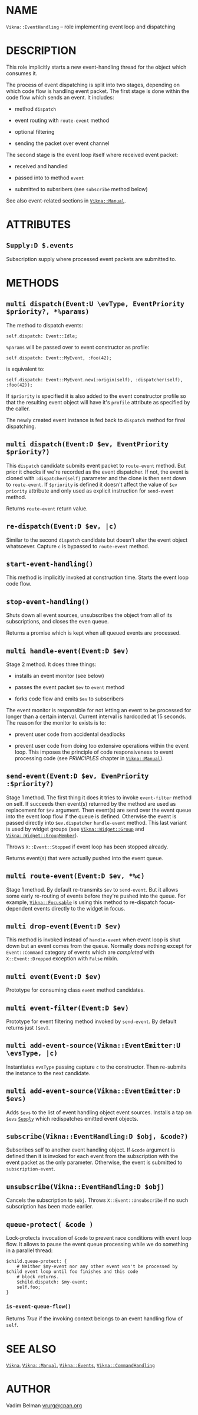 NAME
====



`Vikna::EventHandling` – role implementing event loop and dispatching

DESCRIPTION
===========



This role implicitly starts a new event-handling thread for the object which consumes it.

The process of event dispatching is split into two stages, depending on which code flow is handling event packet. The first stage is done within the code flow which sends an event. It includes:

  * method `dispatch`

  * event routing with `route-event` method

  * optional filtering

  * sending the packet over event channel

The second stage is the event loop itself where received event packet:

  * received and handled

  * passed into to method `event`

  * submitted to subsribers (see `subscribe` method below)

See also event-related sections in [`Vikna::Manual`](https://github.com/vrurg/raku-Vikna/blob/v0.0.2/docs/md/Vikna/Manual.md).

ATTRIBUTES
==========



`Supply:D $.events`
-------------------

Subscription supply where processed event packets are submitted to.

METHODS
=======



`multi dispatch(Event:U \evType, EventPriority $priority?, *%params)`
---------------------------------------------------------------------

The method to dispatch events:

    self.dispatch: Event::Idle;

`%params` will be passed over to event constructor as profile:

    self.dispatch: Event::MyEvent, :foo(42);

is equivalent to:

    self.dispatch: Event::MyEvent.new(:origin(self), :dispatcher(self), :foo(42));

If `$priority` is specified it is also added to the event constructor profile so that the resulting event object will have it's `profile` attribute as specified by the caller.

The newly created event instance is fed back to `dispatch` method for final dispatching.

`multi dispatch(Event:D $ev, EventPriority $priority?)`
-------------------------------------------------------

This `dispatch` candidate submits event packet to `route-event` method. But prior it checks if we're recorded as the event dispatcher. If not, the event is cloned with `:dispatcher(self)` parameter and the clone is then sent down to `route-event`. If `$priority` is defined it doesn't affect the value of `$ev` `priority` attribute and only used as explicit instruction for `send-event` method.

Returns `route-event` return value.

`re-dispatch(Event:D $ev, |c)`
------------------------------

Similar to the second `dispatch` candidate but doesn't alter the event object whatsoever. Capture `c` is bypassed to `route-event` method.

`start-event-handling()`
------------------------

This method is implicitly invoked at construction time. Starts the event loop code flow.

`stop-event-handling()`
-----------------------

Shuts down all event sources, unsubscribes the object from all of its subscriptions, and closes the even queue.

Returns a promise which is kept when all queued events are processed.

`multi handle-event(Event:D $ev)`
---------------------------------

Stage 2 method. It does three things:

  * installs an event monitor (see below)

  * passes the event packet `$ev` to `event` method

  * forks code flow and emits `$ev` to subscribers

The event monitor is responsible for not letting an event to be processed for longer than a certain interval. Current interval is hardcoded at 15 seconds. The reason for the monitor to exists is to:

  * prevent user code from accidental deadlocks

  * prevent user code from doing too extensive operations within the event loop. This imposes the principle of code responsiveness to event processing code (see *PRINCIPLES* chapter in [`Vikna::Manual`](https://github.com/vrurg/raku-Vikna/blob/v0.0.2/docs/md/Vikna/Manual.md)).

`send-event(Event:D $ev, EvenPriority :$priority?)`
---------------------------------------------------

Stage 1 method. The first thing it does it tries to invoke `event-filter` method on self. If succeeds then event(s) returned by the method are used as replacement for `$ev` argument. Then event(s) are send over the event queue into the event loop flow if the queue is defined. Otherwise the event is passed directly into `$ev.dispatcher` `handle-event` method. This last variant is used by widget groups (see [`Vikna::Widget::Group`](https://github.com/vrurg/raku-Vikna/blob/v0.0.2/docs/md/Vikna/Widget/Group.md) and [`Vikna::Widget::GroupMember`](https://github.com/vrurg/raku-Vikna/blob/v0.0.2/docs/md/Vikna/Widget/GroupMember.md)).

Throws `X::Event::Stopped` if event loop has been stopped already.

Returns event(s) that were actually pushed into the event queue.

`multi route-event(Event:D $ev, *%c)`
-------------------------------------

Stage 1 method. By default re-transmits `$ev` to `send-event`. But it allows some early re-routing of events before they're pushed into the queue. For example, [`Vikna::Focusable`](https://github.com/vrurg/raku-Vikna/blob/v0.0.2/docs/md/Vikna/Focusable.md) is using this method to re-dispatch focus-dependent events directly to the widget in focus.

`multi drop-event(Event:D $ev)`
-------------------------------

This method is invoked instead of `handle-event` when event loop is shut down but an event comes from the queue. Normally does nothing except for `Event::Command` category of events which are *completed* with `X::Event::Dropped` exception with `False` mixin.

`multi event(Event:D $ev)`
--------------------------

Prototype for consuming class `event` method candidates.

`multi event-filter(Event:D $ev)`
---------------------------------

Prototype for event filtering method invoked by `send-event`. By default returns just `[$ev]`.

`multi add-event-source(Vikna::EventEmitter:U \evsType, |c)`
------------------------------------------------------------

Instantiates `evsType` passing capture `c` to the constructor. Then re-submits the instance to the next candidate.

`multi add-event-source(Vikna::EventEmitter:D $evs)`
----------------------------------------------------

Adds `$evs` to the list of event handling object event sources. Installs a tap on `$evs` [`Supply`](https://docs.raku.org/type/Supply) which redispatches emitted event objects.

`subscribe(Vikna::EventHandling:D $obj, &code?)`
------------------------------------------------

Subscribes self to another event handling object. If `&code` argument is defined then it is invoked for each event from the subscription with the event packet as the only parameter. Otherwise, the event is submitted to `subscription-event`.

`unsubscribe(Vikna::EventHandling:D $obj)`
------------------------------------------

Cancels the subscription to `$obj`. Throws `X::Event::Unsubscribe` if no such subscription has been made earlier.

`queue-protect( &code )`
------------------------

Lock-protects invocation of `&code` to prevent race conditions with event loop flow. It allows to pause the event queue processing while we do something in a parallel thread:

    $child.queue-protect: {
        # Neither $my-event nor any other event won't be processed by $child event loop until foo finishes and this code
        # block returns.
        $child.dispatch: $my-event;
        self.foo;
    }

### `is-event-queue-flow()`

Returns *True* if the invoking context belongs to an event handling flow of `self`.

SEE ALSO
========

[`Vikna`](https://github.com/vrurg/raku-Vikna/blob/v0.0.2/docs/md/Vikna.md), [`Vikna::Manual`](https://github.com/vrurg/raku-Vikna/blob/v0.0.2/docs/md/Vikna/Manual.md), [`Vikna::Events`](https://github.com/vrurg/raku-Vikna/blob/v0.0.2/docs/md/Vikna/Events.md), [`Vikna::CommandHandling`](https://github.com/vrurg/raku-Vikna/blob/v0.0.2/docs/md/Vikna/CommandHandling.md)

AUTHOR
======



Vadim Belman <vrurg@cpan.org>

